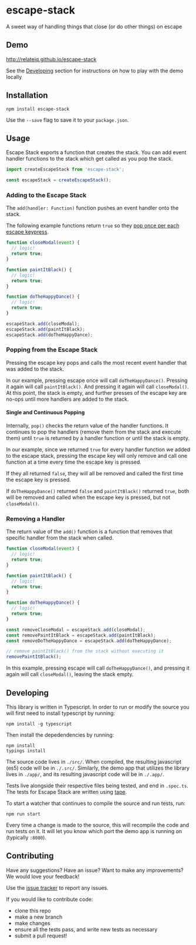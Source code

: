 # escape-stack

A sweet way of handling things that close (or do other things) on escape

## Demo
http://relateiq.github.io/escape-stack

See the [Developing](#developing) section for instructions on how to play with the demo locally

## Installation

```
npm install escape-stack
```

Use the `--save` flag to save it to your `package.json`.

## Usage

Escape Stack exports a function that creates the stack. You can add event handler functions to the stack which get called as you pop the stack.

```typescript
import createEscapeStack from 'escape-stack';

const escapeStack = createEscapeStack();
```

### Adding to the Escape Stack
The `add(handler: Function)` function pushes an event handler onto the stack.

The following example functions return `true` so they [pop once per each escape keypress](#single-and-continuous-popping).

```typescript
function closeModal(event) {
  // logic!
  return true;
}

function paintItBlack() {
  // logic!
  return true;
}

function doTheHappyDance() {
  // logic!
  return true;
}

escapeStack.add(closeModal);
escapeStack.add(paintItBlack);
escapeStack.add(doTheHappyDance);
```

### Popping from the Escape Stack
Pressing the escape key pops and calls the most recent event handler that was added to the stack.

In our example, pressing escape once will call `doTheHappyDance()`. Pressing it again will call `paintItBlack()`. And pressing it again will call `closeModal()`. At this point, the stack is empty, and further presses of the escape key are no-ops until more handlers are added to the stack.

#### Single and Continuous Popping
Internally, `pop()` checks the return value of the handler functions. It continues to pop the handlers (remove them from the stack and execute them) until `true` is returned by a handler function or until the stack is empty.

In our example, since we returned `true` for every handler function we added to the escape stack, pressing the escape key will only remove and call one function at a time every time the escape key is pressed.

If they all returned `false`, they will all be removed and called the first time the escape key is pressed.

If `doTheHappyDance()` returned `false` and `paintItBlack()` returned `true`, both will be removed and called when the escape key is pressed, but not `closeModal()`.

### Removing a Handler
The return value of the `add()` function is a function that removes that specific handler from the stack when called.

```typescript
function closeModal(event) {
  // logic!
  return true;
}

function paintItBlack() {
  // logic!
  return true;
}

function doTheHappyDance() {
  // logic!
  return true;
}

const removeCloseModal = escapeStack.add(closeModal);
const removePaintItBlack = escapeStack.add(paintItBlack);
const removeDoTheHappyDance = escapeStack.add(doTheHappyDance);

// remove paintItBlack() from the stack without executing it
removePaintItBlack();
```

In this example, pressing escape will call `doTheHappyDance()`, and pressing it again will call `closeModal()`, leaving the stack empty.

## Developing
This library is written in Typescript. In order to run or modify the source you will first need to install typescript by running:

```
npm install -g typescript
```

Then install the depedendencies by running:

```
npm install
typings install
```

The source code lives in `./src/`. When compiled, the resulting javascript (es5) code will be in `./.src/`. Similarly, the demo app that utilizes the library lives in `./app/`, and its resulting javascript code will be in `./.app/`.

Tests live alongside their respective files being tested, and end in `.spec.ts`. The tests for Escape Stack are written using [tape](https://github.com/substack/tape).

To start a watcher that continues to compile the source and run tests, run:

```
npm run start
```

Every time a change is made to the source, this will recompile the code and run tests on it.
It will let you know which port the demo app is running on (typically `:8080`).

## Contributing
Have any suggestions? Have an issue? Want to make any improvements? We would love your feedback!

Use the [issue tracker](http://github.com/relateiq/escape-stack/issues) to report any issues.

If you would like to contribute code:
* clone this repo
* make a new branch
* make changes
* ensure all the tests pass, and write new tests as necessary
* submit a pull request!
